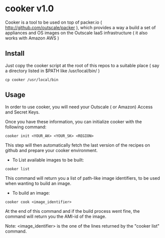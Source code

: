 cooker v1.0
===========

Cooker is a tool to be used on top of packer.io ( http://github.com/outscale/packer ), which provides a way a build a set of appliances and OS images on the Outscale IaaS infrastructure ( it also works with Amazon AWS )

Install
-------

Just copy the cooker script at the root of this repos to a suitable place ( say a directory listed in $PATH like /usr/local/bin/ )

```shell
cp cooker /usr/local/bin
```

Usage
-----

In order to use cooker, you will need your Outscale ( or Amazon) Access and Secret Keys.

Once you have these information, you can initialize cooker with the following command:

```shell
cooker init <YOUR_AK> <YOUR_SK> <REGION>
```

This step will then automatically fetch the last version of the recipes on github and prepare your cooker environment.

* To List available images to be built:

```shell
cooker list
```

This command will return you a list of path-like image identifiers, to be used when wanting to build an image.

* To build an image:

```shell
cooker cook <image_identifier>
```

At the end of this command and if the build process went fine, the command will return you the AMI-id of the image.

Note: <image_identifier> is the one of the lines returned by the "cooker list" command.

